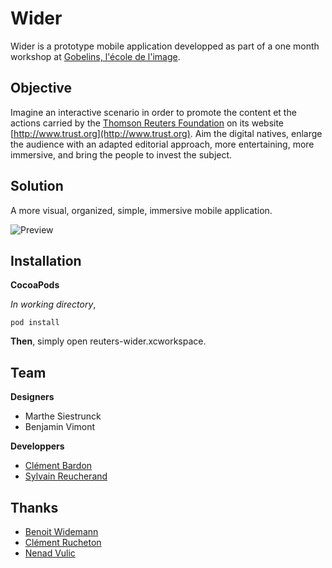 # Wider


Wider is a prototype mobile application developped as part of a one month workshop at [Gobelins, l'école de l'image](http://www.gobelins.fr/).

## Objective

Imagine an interactive scenario in order to promote the content et the actions carried by the [Thomson Reuters Foundation](http://thomsonreuters.com) on its website [http://www.trust.org](http://www.trust.org).
Aim the digital natives, enlarge the audience with an adapted editorial approach, more entertaining, more immersive, and bring the people to invest the subject.

## Solution

A more visual, organized, simple, immersive mobile application.

![Preview](screen_preview.gif "Preview")

## Installation

**CocoaPods**

*In working directory*,

```
pod install
```
**Then**, simply open reuters-wider.xcworkspace.

## Team

**Designers**

- Marthe Siestrunck
- Benjamin Vimont

**Developpers**

- [Clément Bardon](https://github.com/clmntclmnt)
- [Sylvain Reucherand](https://github.com/sreucherand)

## Thanks

- [Benoit Widemann](http://www.widemann.net)
- [Clément Rucheton](https://github.com/rucheton)
- [Nenad Vulic](https://github.com/nenadvulic)
